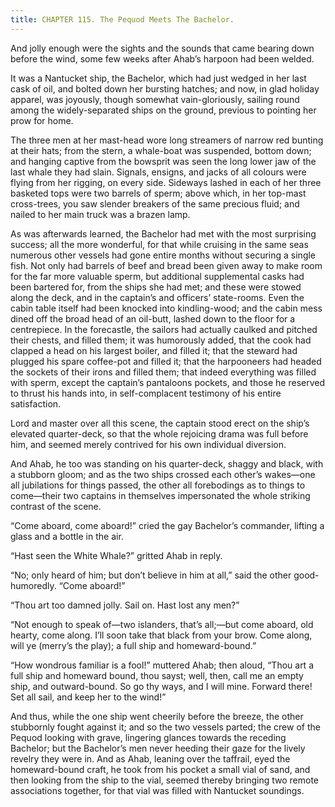 ```yaml
---
title: CHAPTER 115. The Pequod Meets The Bachelor.
---
```


And jolly enough were the sights and the sounds that came bearing down before the wind, some few weeks after Ahab’s harpoon had been welded.

It was a Nantucket ship, the Bachelor, which had just wedged in her last cask of oil, and bolted down her bursting hatches; and now, in glad holiday apparel, was joyously, though somewhat vain-gloriously, sailing round among the widely-separated ships on the ground, previous to pointing her prow for home.

The three men at her mast-head wore long streamers of narrow red bunting at their hats; from the stern, a whale-boat was suspended, bottom down; and hanging captive from the bowsprit was seen the long lower jaw of the last whale they had slain. Signals, ensigns, and jacks of all colours were flying from her rigging, on every side. Sideways lashed in each of her three basketed tops were two barrels of sperm; above which, in her top-mast cross-trees, you saw slender breakers of the same precious fluid; and nailed to her main truck was a brazen lamp.

As was afterwards learned, the Bachelor had met with the most surprising success; all the more wonderful, for that while cruising in the same seas numerous other vessels had gone entire months without securing a single fish. Not only had barrels of beef and bread been given away to make room for the far more valuable sperm, but additional supplemental casks had been bartered for, from the ships she had met; and these were stowed along the deck, and in the captain’s and officers’ state-rooms. Even the cabin table itself had been knocked into kindling-wood; and the cabin mess dined off the broad head of an oil-butt, lashed down to the floor for a centrepiece. In the forecastle, the sailors had actually caulked and pitched their chests, and filled them; it was humorously added, that the cook had clapped a head on his largest boiler, and filled it; that the steward had plugged his spare coffee-pot and filled it; that the harpooneers had headed the sockets of their irons and filled them; that indeed everything was filled with sperm, except the captain’s pantaloons pockets, and those he reserved to thrust his hands into, in self-complacent testimony of his entire satisfaction.

Lord and master over all this scene, the captain stood erect on the ship’s elevated quarter-deck, so that the whole rejoicing drama was full before him, and seemed merely contrived for his own individual diversion.

And Ahab, he too was standing on his quarter-deck, shaggy and black, with a stubborn gloom; and as the two ships crossed each other’s wakes—one all jubilations for things passed, the other all forebodings as to things to come—their two captains in themselves impersonated the whole striking contrast of the scene.

“Come aboard, come aboard!” cried the gay Bachelor’s commander, lifting a glass and a bottle in the air.

“Hast seen the White Whale?” gritted Ahab in reply.

“No; only heard of him; but don’t believe in him at all,” said the other good-humoredly. “Come aboard!”

“Thou art too damned jolly. Sail on. Hast lost any men?”

“Not enough to speak of—two islanders, that’s all;—but come aboard, old hearty, come along. I’ll soon take that black from your brow. Come along, will ye (merry’s the play); a full ship and homeward-bound.”

“How wondrous familiar is a fool!” muttered Ahab; then aloud, “Thou art a full ship and homeward bound, thou sayst; well, then, call me an empty ship, and outward-bound. So go thy ways, and I will mine. Forward there! Set all sail, and keep her to the wind!”

And thus, while the one ship went cheerily before the breeze, the other stubbornly fought against it; and so the two vessels parted; the crew of the Pequod looking with grave, lingering glances towards the receding Bachelor; but the Bachelor’s men never heeding their gaze for the lively revelry they were in. And as Ahab, leaning over the taffrail, eyed the homeward-bound craft, he took from his pocket a small vial of sand, and then looking from the ship to the vial, seemed thereby bringing two remote associations together, for that vial was filled with Nantucket soundings.